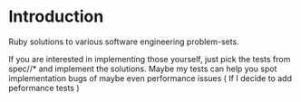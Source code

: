 Introduction
============

Ruby solutions to various software engineering problem-sets.

If you are interested in implementing those yourself, just pick
the tests from spec/<challange>/* and implement the solutions.
Maybe my tests can help you spot implementation bugs of maybe 
even performance issues ( If I decide to add peformance tests )
